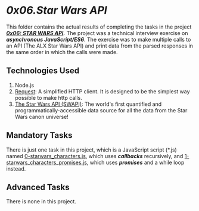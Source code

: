 # ___0x06.Star Wars API___
This folder contains the actual results of completing the tasks in the project ___[0x06: STAR WARS API](https://intranet.alxswe.com/projects/1219).___ The project was a technical interview exercise on **_asynchronous JavaScript/ES6_**. The exercise was to make multiple calls to an API (The ALX Star Wars API) and print data from the parsed responses in the same order in which the calls were made.

## Technologies Used
1. Node.js
2. [Request](https://github.com/request/request): A simplified HTTP client. It is designed to be the simplest way possible to make http calls.
3. [The Star Wars API (SWAPI)](https://swapi-api.alx-tools.com): The world's first quantified and programmatically-accessible data source for all the data from the Star Wars canon universe!



## Mandatory Tasks
There is just one task in this project, which is a JavaScript script (*.js) named [0-starwars_characters.js](0-starwars_characters.js), which uses ___callbacks___ recursively, and [1-starwars_characters_promises.js](1-starwars_characters_promises.js), which uses ___promises___ and a while loop instead.

## Advanced Tasks
There is none in this project.